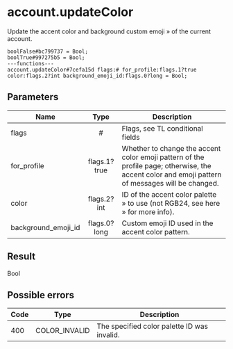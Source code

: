 # account.updateColor
Update the accent color and background custom emoji » of the current account.

```
boolFalse#bc799737 = Bool;
boolTrue#997275b5 = Bool;
---functions---
account.updateColor#7cefa15d flags:# for_profile:flags.1?true color:flags.2?int background_emoji_id:flags.0?long = Bool;
```

## Parameters
| Name | Type | Description |
| ---- | :----: | ----------- |
| flags | # | Flags, see TL conditional fields |
| for_profile | flags.1?true | Whether to change the accent color emoji pattern of the profile page; otherwise, the accent color and emoji pattern of messages will be changed. |
| color | flags.2?int | ID of the accent color palette » to use (not RGB24, see here » for more info). |
| background_emoji_id | flags.0?long | Custom emoji ID used in the accent color pattern. |


## Result
Bool

## Possible errors
| Code | Type | Description |
| ---- | :----: | ----------- |
| 400 | COLOR_INVALID | The specified color palette ID was invalid. |

